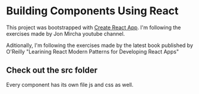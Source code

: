 # Building Components Using React

This project was bootstrapped with [Create React App](https://github.com/facebook/create-react-app).
I'm following the exercises made by Jon Mircha youtube channel.

Aditionally, I'm following the exercises made by the latest book published by O'Reilly
"Learining React Modern Patterns for Developing React Apps"

## Check out the src folder

Every component has its own file js and css as well.
